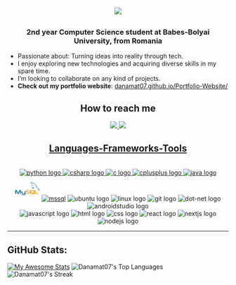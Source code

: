 <h1 align="center">
    <img src="https://readme-typing-svg.herokuapp.com/?font=Righteous&size=35&center=true&vCenter=true&width=500&height=70&duration=3000&lines=Hi+There!+👋;+I'm+Dana!;" />
</h1>

<h3 align="center">2nd year Computer Science student at Babes-Bolyai University, from Romania</h3>

  - Passionate about: Turning ideas into reality through tech.
  - I enjoy exploring new technologies and acquiring diverse skills in my spare time.
  - I’m looking to collaborate on any kind of projects.
  - **Check out my portfolio website**: [danamat07.github.io/Portfolio-Website/](https://danamat07.github.io/Portfolio-Website/) 

<h2 align="center"> How to reach me </h2>
<div align="center"> 
  <a href="mailto:marydanamat@gmail.com">
    <img src="https://img.shields.io/badge/Gmail-333333?style=for-the-badge&logo=gmail&logoColor=red" />
  </a>
  <a href="https://linkedin.com/in/dana-maria-matei-b17282310" target="_blank">
    <img src="https://img.shields.io/badge/LinkedIn-0077B5?style=for-the-badge&logo=linkedin&logoColor=white" target="_blank" />
</div>
      
<h2 align="center"> Languages-Frameworks-Tools </h2>
<br/>
<div align="center">
  <img src="https://cdn.jsdelivr.net/gh/devicons/devicon/icons/python/python-original.svg" height="50" alt="python logo"  />
  <img src="https://cdn.jsdelivr.net/gh/devicons/devicon/icons/csharp/csharp-original.svg" height="50" alt="csharp logo"  />
  <img src="https://cdn.jsdelivr.net/gh/devicons/devicon/icons/c/c-original.svg" height="50" alt="c logo"  />
  <img src="https://cdn.jsdelivr.net/gh/devicons/devicon/icons/cplusplus/cplusplus-original.svg" height="50" alt="cplusplus logo"  />
  <img src="https://cdn.jsdelivr.net/gh/devicons/devicon/icons/java/java-original.svg" height="50" alt="java logo"  />
  <a target="_blank" href="https://raw.githubusercontent.com/devicons/devicon/master/icons/mysql/mysql-original-wordmark.svg" style="display: inline-block;"><img src="https://raw.githubusercontent.com/devicons/devicon/master/icons/mysql/mysql-original-wordmark.svg" alt="mysql" width="56" height="56" /></a>
  <a target="_blank" href="https://www.svgrepo.com/show/303229/microsoft-sql-server-logo.svg" style="display: inline-block;"><img src="https://www.svgrepo.com/show/303229/microsoft-sql-server-logo.svg" alt="mssql" width="56" height="56" /></a>
  <img src="https://cdn.jsdelivr.net/gh/devicons/devicon/icons/ubuntu/ubuntu-plain.svg" height="50" alt="ubuntu logo"  />
  <img src="https://cdn.jsdelivr.net/gh/devicons/devicon/icons/linux/linux-original.svg" height="50" alt="linux logo"  />
  <img src="https://cdn.jsdelivr.net/gh/devicons/devicon/icons/git/git-original.svg" height="50" alt="git logo"  />
  <img src="https://cdn.jsdelivr.net/gh/devicons/devicon/icons/dot-net/dot-net-original.svg" height="40" alt="dot-net logo"  />
  <img src="https://cdn.jsdelivr.net/gh/devicons/devicon/icons/androidstudio/androidstudio-original.svg" height="50" alt="androidstudio logo"  />
</div>
<div align="center">
  <img src="https://cdn.jsdelivr.net/gh/devicons/devicon/icons/javascript/javascript-original.svg" height="50" alt="javascript logo" />
  <img src="https://cdn.jsdelivr.net/gh/devicons/devicon/icons/html5/html5-original.svg" height="50" alt="html logo" />
  <img src="https://cdn.jsdelivr.net/gh/devicons/devicon/icons/css3/css3-original.svg" height="50" alt="css logo" />
  <img src="https://cdn.jsdelivr.net/gh/devicons/devicon/icons/react/react-original.svg" height="50" alt="react logo" />
  <img src="https://cdn.jsdelivr.net/gh/devicons/devicon/icons/nextjs/nextjs-original.svg" height="50" alt="nextjs logo" />
  <img src="https://cdn.jsdelivr.net/gh/devicons/devicon/icons/nodejs/nodejs-original.svg" height="50" alt="nodejs logo" />
</div>

---
## GitHub Stats:
[![My Awesome Stats](https://awesome-github-stats.azurewebsites.net/user-stats/Danamat07?cardType=octocat&preferLogin=false)](https://git.io/awesome-stats-card)
![Danamat07's Top Languages](https://github-readme-stats.vercel.app/api/top-langs/?username=Danamat07&theme=default&show_icons=true&hide_border=true&layout=compact)
![Danamat07's Streak](https://github-readme-streak-stats.herokuapp.com/?user=Danamat07&theme=default&hide_border=true)

